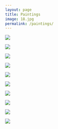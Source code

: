 ```yaml
---
layout: page
title: Paintings
image: 18.jpg
permalink: /paintings/
---
```


![]({{site.baseurl}}/img/01.jpg)

![]({{site.baseurl}}/img/02.jpg)

![]({{site.baseurl}}/img/03.jpg)

![]({{site.baseurl}}/img/04.jpg)

![]({{site.baseurl}}/img/05.jpg)

![]({{site.baseurl}}/img/13.jpg)

![]({{site.baseurl}}/img/17.jpg)

![]({{site.baseurl}}/img/19.jpg)

![]({{site.baseurl}}/img/27.jpg)

![]({{site.baseurl}}/img/30.jpg)

